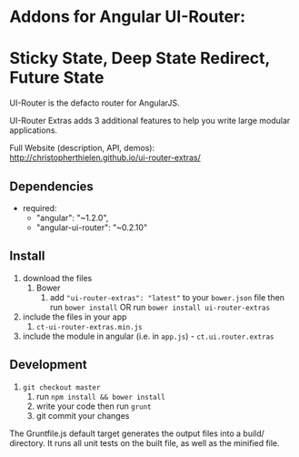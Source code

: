 # Addons for Angular UI-Router:
# Sticky State, Deep State Redirect, Future State

UI-Router is the defacto router for AngularJS.

UI-Router Extras adds 3 additional features to help you write large modular applications.

Full Website (description, API, demos): http://christopherthielen.github.io/ui-router-extras/


## Dependencies
- required:
    - "angular": "~1.2.0",
    - "angular-ui-router": "~0.2.10"

## Install
1. download the files
	1. Bower
		1. add `"ui-router-extras": "latest"` to your `bower.json` file then run `bower install` OR run `bower install ui-router-extras`
2. include the files in your app
	1. `ct-ui-router-extras.min.js`
3. include the module in angular (i.e. in `app.js`) - `ct.ui.router.extras`

## Development

1. `git checkout master`
    1. run `npm install && bower install`
    2. write your code then run `grunt`
    3. git commit your changes
    
The Gruntfile.js default target generates the output files into a build/ directory.  It runs all unit tests on
the built file, as well as the minified file.

